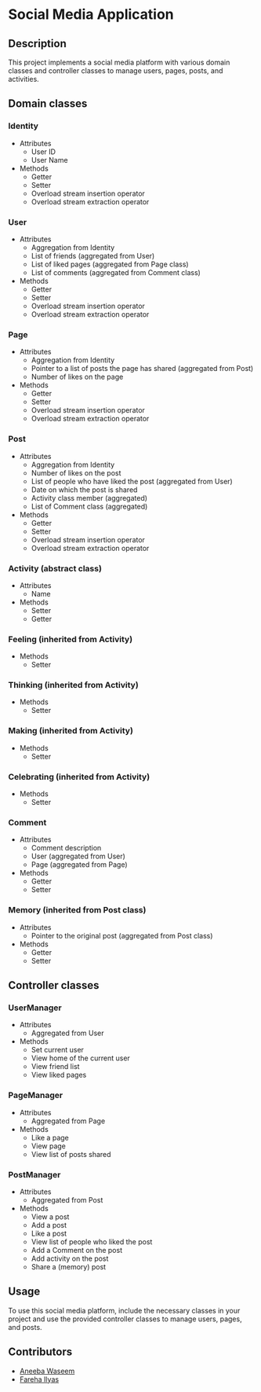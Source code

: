 # Social Media Application

## Description

This project implements a social media platform with various domain classes and controller classes to manage users, pages, posts, and activities.

## Domain classes

### Identity
- Attributes
  - User ID
  - User Name
- Methods
  - Getter
  - Setter
  - Overload stream insertion operator
  - Overload stream extraction operator

### User
- Attributes
  - Aggregation from Identity
  - List of friends (aggregated from User)
  - List of liked pages (aggregated from Page class)
  - List of comments (aggregated from Comment class)
- Methods
  - Getter
  - Setter
  - Overload stream insertion operator
  - Overload stream extraction operator

### Page
- Attributes
  - Aggregation from Identity
  - Pointer to a list of posts the page has shared (aggregated from Post)
  - Number of likes on the page
- Methods
  - Getter
  - Setter
  - Overload stream insertion operator
  - Overload stream extraction operator

### Post
- Attributes
  - Aggregation from Identity
  - Number of likes on the post
  - List of people who have liked the post (aggregated from User)
  - Date on which the post is shared
  - Activity class member (aggregated)
  - List of Comment class (aggregated)
- Methods
  - Getter
  - Setter
  - Overload stream insertion operator
  - Overload stream extraction operator

### Activity (abstract class)
- Attributes
  - Name
- Methods
  - Setter
  - Getter

### Feeling (inherited from Activity)
- Methods
  - Setter

### Thinking (inherited from Activity)
- Methods
  - Setter

### Making (inherited from Activity)
- Methods
  - Setter

### Celebrating (inherited from Activity)
- Methods
  - Setter

### Comment
- Attributes
  - Comment description
  - User (aggregated from User)
  - Page (aggregated from Page)
- Methods
  - Getter
  - Setter

### Memory (inherited from Post class)
- Attributes
  - Pointer to the original post (aggregated from Post class)
- Methods
  - Getter
  - Setter

## Controller classes

### UserManager
- Attributes
  - Aggregated from User
- Methods
  - Set current user
  - View home of the current user
  - View friend list
  - View liked pages

### PageManager
- Attributes
  - Aggregated from Page
- Methods
  - Like a page
  - View page
  - View list of posts shared

### PostManager
- Attributes
  - Aggregated from Post
- Methods
  - View a post
  - Add a post
  - Like a post
  - View list of people who liked the post
  - Add a Comment on the post
  - Add activity on the post
  - Share a (memory) post

## Usage

To use this social media platform, include the necessary classes in your project and use the provided controller classes to manage users, pages, and posts.

## Contributors

- [Aneeba Waseem](https://github.com/AneebaWaseem)
- [Fareha Ilyas](https://github.com/fareha1069)
